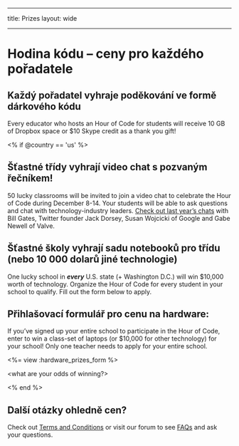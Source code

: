 * * *

title: Prizes layout: wide

* * *

# Hodina kódu – ceny pro každého pořadatele

## Každý pořadatel vyhraje poděkování ve formě dárkového kódu

Every educator who hosts an Hour of Code for students will receive 10 GB of Dropbox space or $10 Skype credit as a thank you gift!

<% if @country == 'us' %>

## Šťastné třídy vyhrají video chat s pozvaným řečníkem!

50 lucky classrooms will be invited to join a video chat to celebrate the Hour of Code during December 8-14. Your students will be able to ask questions and chat with technology-industry leaders. [Check out last year’s chats](http://www.youtube.com/playlist?list=PLzdnOPI1iJNckJ81gRpJe5mR7imAHDl9a) with Bill Gates, Twitter founder Jack Dorsey, Susan Wojcicki of Google and Gabe Newell of Valve.

## Šťastné školy vyhrají sadu notebooků pro třídu (nebo 10 000 dolarů jiné technologie)

One lucky school in ***every*** U.S. state (+ Washington D.C.) will win $10,000 worth of technology. Organize the Hour of Code for every student in your school to qualify. Fill out the form below to apply.

## Přihlašovací formulář pro cenu na hardware:

If you’ve signed up your entire school to participate in the Hour of Code, enter to win a class-set of laptops (or $10,000 for other technology) for your school! Only one teacher needs to apply for your entire school.

<%= view :hardware\_prizes\_form %>

<what are your odds of winning?>

<see a list of all schools signed up for the hour code in your state. one public k-12 school every u.s. state will win class-set laptops.>

<% end %>

## Další otázky ohledně cen?

Check out [Terms and Conditions](/prizes-terms) or visit our forum to see [FAQs](http://support.code.org) and ask your questions.